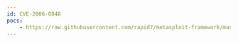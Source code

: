 ```yaml
---
id: CVE-2006-0848
pocs:
    - https://raw.githubusercontent.com/rapid7/metasploit-framework/master/modules/exploits/osx/browser/safari_metadata_archive.rb
---
```

